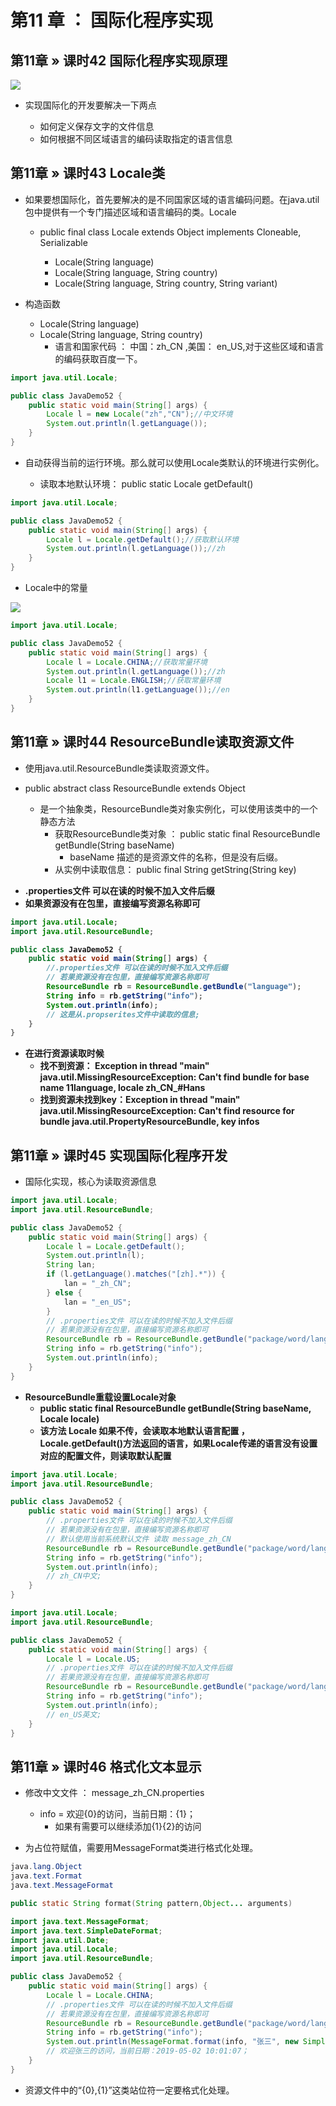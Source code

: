 # 第11 章 ： 国际化程序实现

## 第11章 » 课时42 国际化程序实现原理

![](../img/国际化.png)

* 实现国际化的开发要解决一下两点

    * 如何定义保存文字的文件信息
    * 如何根据不同区域语言的编码读取指定的语言信息

## 第11章 » 课时43 Locale类

* 如果要想国际化，首先要解决的是不同国家区域的语言编码问题。在java.util包中提供有一个专门描述区域和语言编码的类。Locale

    * public final class Locale extends Object implements Cloneable, Serializable

        * Locale(String language)
        * Locale(String language, String country)
        * Locale(String language, String country, String variant)

* 构造函数
    * Locale​(String language)
    * Locale​(String language, String country)
        * 语言和国家代码 ： 中国：zh_CN ,美国： en_US,对于这些区域和语言的编码获取百度一下。

```java
import java.util.Locale;

public class JavaDemo52 {
    public static void main(String[] args) {
        Locale l = new Locale("zh","CN");//中文环境
        System.out.println(l.getLanguage());
    }
}
```

* 自动获得当前的运行环境。那么就可以使用Locale类默认的环境进行实例化。

    * 读取本地默认环境： public static Locale getDefault​()

```java
import java.util.Locale;

public class JavaDemo52 {
    public static void main(String[] args) {
        Locale l = Locale.getDefault();//获取默认环境
        System.out.println(l.getLanguage());//zh
    }
}
```

* Locale中的常量

![](../img/LocaleConst.png)

```java
import java.util.Locale;

public class JavaDemo52 {
    public static void main(String[] args) {
        Locale l = Locale.CHINA;//获取常量环境
        System.out.println(l.getLanguage());//zh
        Locale l1 = Locale.ENGLISH;//获取常量环境
        System.out.println(l1.getLanguage());//en
    }
}
```

## 第11章 » 课时44 ResourceBundle读取资源文件

* 使用java.util.ResourceBundle类读取资源文件。

* public abstract class ResourceBundle extends Object

    * 是一个抽象类，ResourceBundle类对象实例化，可以使用该类中的一个静态方法
        * 获取ResourceBundle类对象 ： public static final ResourceBundle getBundle​(String baseName)
            * baseName 描述的是资源文件的名称，但是没有后缀。
        * 从实例中读取信息： public final String getString​(String key)

<strong>

* .properties文件 可以在读的时候不加入文件后缀
* 如果资源没有在包里，直接编写资源名称即可

```java
import java.util.Locale;
import java.util.ResourceBundle;

public class JavaDemo52 {
    public static void main(String[] args) {
        //.properties文件 可以在读的时候不加入文件后缀
        // 若果资源没有在包里，直接编写资源名称即可
        ResourceBundle rb = ResourceBundle.getBundle("language");
        String info = rb.getString("info");
        System.out.println(info);
        // 这是从.propserites文件中读取的信息;
    }
}
```

* 在进行资源读取时候 
    * 找不到资源： Exception in thread "main" java.util.MissingResourceException: Can't find bundle for base name 11language, locale zh_CN_#Hans
    * 找到资源未找到key：Exception in thread "main" java.util.MissingResourceException: Can't find resource for bundle java.util.PropertyResourceBundle, key infos

</strong>

## 第11章 » 课时45 实现国际化程序开发

* 国际化实现，核心为读取资源信息

```java
import java.util.Locale;
import java.util.ResourceBundle;

public class JavaDemo52 {
    public static void main(String[] args) {
        Locale l = Locale.getDefault();
        System.out.println(l);
        String lan;
        if (l.getLanguage().matches("[zh].*")) {
            lan = "_zh_CN";
        } else {
            lan = "_en_US";
        }
        // .properties文件 可以在读的时候不加入文件后缀
        // 若果资源没有在包里，直接编写资源名称即可
        ResourceBundle rb = ResourceBundle.getBundle("package/word/language/message" + lan);
        String info = rb.getString("info");
        System.out.println(info);
    }
}
```

<strong>

* ResourceBundle重载设置Locale对象
    * public static final ResourceBundle getBundle​(String baseName, Locale locale)
    * 该方法 Locale 如果不传，会读取本地默认语言配置 ，Locale.getDefault()方法返回的语言，如果Locale传递的语言没有设置对应的配置文件，则读取默认配置

</strong>

```java
import java.util.Locale;
import java.util.ResourceBundle;

public class JavaDemo52 {
    public static void main(String[] args) {
        // .properties文件 可以在读的时候不加入文件后缀
        // 若果资源没有在包里，直接编写资源名称即可
        // 默认使用当前系统默认文件 读取 message_zh_CN
        ResourceBundle rb = ResourceBundle.getBundle("package/word/language/message");
        String info = rb.getString("info");
        System.out.println(info);
        // zh_CN中文;
    }
}

```

```java
import java.util.Locale;
import java.util.ResourceBundle;

public class JavaDemo52 {
    public static void main(String[] args) {
        Locale l = Locale.US;
        // .properties文件 可以在读的时候不加入文件后缀
        // 若果资源没有在包里，直接编写资源名称即可
        ResourceBundle rb = ResourceBundle.getBundle("package/word/language/message",l);
        String info = rb.getString("info");
        System.out.println(info);
        // en_US英文;
    }
}
```

## 第11章 » 课时46 格式化文本显示

* 修改中文文件 ： message_zh_CN.properties 
    * info = 欢迎{0}的访问，当前日期：{1}； 
        * 如果有需要可以继续添加{1}{2}的访问

* 为占位符赋值，需要用MessageFormat类进行格式化处理。

```java
java.lang.Object
java.text.Format
java.text.MessageFormat

public static String format​(String pattern,Object... arguments)
```

```java
import java.text.MessageFormat;
import java.text.SimpleDateFormat;
import java.util.Date;
import java.util.Locale;
import java.util.ResourceBundle;

public class JavaDemo52 {
    public static void main(String[] args) {
        Locale l = Locale.CHINA;
        // .properties文件 可以在读的时候不加入文件后缀
        // 若果资源没有在包里，直接编写资源名称即可
        ResourceBundle rb = ResourceBundle.getBundle("package/word/language/message",l);
        String info = rb.getString("info");
        System.out.println(MessageFormat.format(info, "张三", new SimpleDateFormat("yyyy-MM-dd hh:mm:ss").format(new Date())));
        // 欢迎张三的访问，当前日期：2019-05-02 10:01:07；
    }
}
```

* 资源文件中的“{0},{1}”这类站位符一定要格式化处理。
